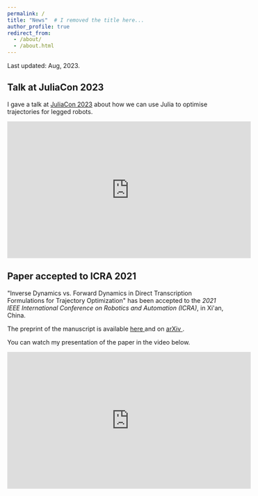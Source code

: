 ```yaml
---
permalink: /
title: "News"  # I removed the title here...
author_profile: true
redirect_from: 
  - /about/
  - /about.html
---
```


Last updated: Aug, 2023.

## Talk at JuliaCon 2023

I gave a talk at [JuliaCon 2023](https://juliacon.org/2023/) about how we can use Julia to optimise trajectories for legged robots.

<iframe width="560" height="315" src="https://www.youtube.com/embed/5uF3VqgjiVE" frameborder="0" allow="accelerometer; autoplay; encrypted-media; gyroscope; picture-in-picture" allowfullscreen></iframe>

## Paper accepted to ICRA 2021

"Inverse Dynamics vs. Forward Dynamics in Direct Transcription Formulations for Trajectory Optimization" has been accepted to the *2021 IEEE International Conference on Robotics and Automation (ICRA)*, in Xi'an, China.

<p>The preprint of the manuscript is available <a href="{{ site.url | append: site.baseurl | append: "/files/ferrolho2021inverse.pdf" }}">here <i class="fas fa-file-pdf"></i></a> and on <a href="https://arxiv.org/abs/2010.05359">arXiv <i class="fas fa-globe"></i></a>.</p>

You can watch my presentation of the paper in the video below.

<iframe width="560" height="315" src="https://www.youtube.com/embed/eG5XX-XjfsQ" frameborder="0" allow="accelerometer; autoplay; encrypted-media; gyroscope; picture-in-picture" allowfullscreen></iframe>
